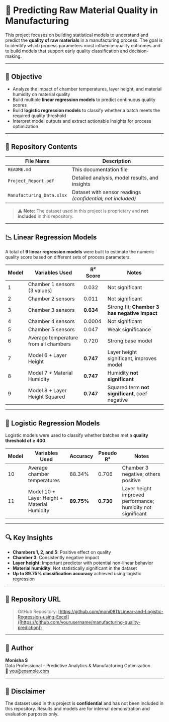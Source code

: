 # 🔬 Predicting Raw Material Quality in Manufacturing

This project focuses on building statistical models to understand and predict the **quality of raw materials** in a manufacturing process. The goal is to identify which process parameters most influence quality outcomes and to build models that support early quality classification and decision-making.

---

## 🎯 Objective

- Analyze the impact of chamber temperatures, layer height, and material humidity on material quality
- Build multiple **linear regression models** to predict continuous quality scores
- Build **logistic regression models** to classify whether a batch meets the required quality threshold
- Interpret model outputs and extract actionable insights for process optimization

---

## 📂 Repository Contents

| File Name                   | Description                                |
|----------------------------|--------------------------------------------|
| `README.md`                | This documentation file                    |
| `Project_Report.pdf`       | Detailed analysis, model results, and insights |
| `Manufacturing_Data.xlsx`  | Dataset with sensor readings *(confidential; not included)*

> ⚠️ **Note:** The dataset used in this project is proprietary and **not included** in this repository.

---

## 📉 Linear Regression Models

A total of **9 linear regression models** were built to estimate the numeric quality score based on different sets of process parameters.

| Model | Variables Used                                 | R² Score | Notes                                           |
|-------|------------------------------------------------|----------|-------------------------------------------------|
| 1     | Chamber 1 sensors (3 values)                   | 0.032    | Not significant                                 |
| 2     | Chamber 2 sensors                              | 0.011    | Not significant                                 |
| 3     | Chamber 3 sensors                              | **0.634** | Strong fit; **Chamber 3 has negative impact**   |
| 4     | Chamber 4 sensors                              | 0.0004   | Not significant                                 |
| 5     | Chamber 5 sensors                              | 0.047    | Weak significance                               |
| 6     | Average temperature from all chambers          | 0.720    | Strong base model                               |
| 7     | Model 6 + Layer Height                         | **0.747** | Layer height significant, improves model        |
| 8     | Model 7 + Material Humidity                    | **0.747** | Humidity **not significant**                    |
| 9     | Model 8 + Layer Height Squared                 | **0.747** | Squared term **not significant**, coef negative |

---

## 🧮 Logistic Regression Models

Logistic models were used to classify whether batches met a **quality threshold of ≥ 400**.

| Model | Variables Used                                   | Accuracy | Pseudo R² | Notes                                          |
|-------|--------------------------------------------------|----------|------------|------------------------------------------------|
| 10    | Average chamber temperatures                     | 88.34%   | 0.706      | Chamber 3 negative; others positive            |
| 11    | Model 10 + Layer Height + Material Humidity      | **89.75%** | **0.730**    | Layer height improved performance; humidity not significant |

---

## 🔍 Key Insights

- **Chambers 1, 2, and 5**: Positive effect on quality
- **Chamber 3**: Consistently negative impact
- **Layer height**: Important predictor with potential non-linear behavior
- **Material humidity**: Not statistically significant in the dataset
- **Up to 89.75% classification accuracy** achieved using logistic regression

---

## 📁 Repository URL

> GitHub Repository: [https://github.com/moni0811/Linear-and-Logistic-Regression-using-Excel]([https://github.com/yourusername/manufacturing-quality-prediction])

---

## 👤 Author

**Monisha S**  
Data Professional – Predictive Analytics & Manufacturing Optimization  
📧 you@example.com

---

## 📃 Disclaimer

The dataset used in this project is **confidential** and has not been included in this repository. Results and models are for internal demonstration and evaluation purposes only.
